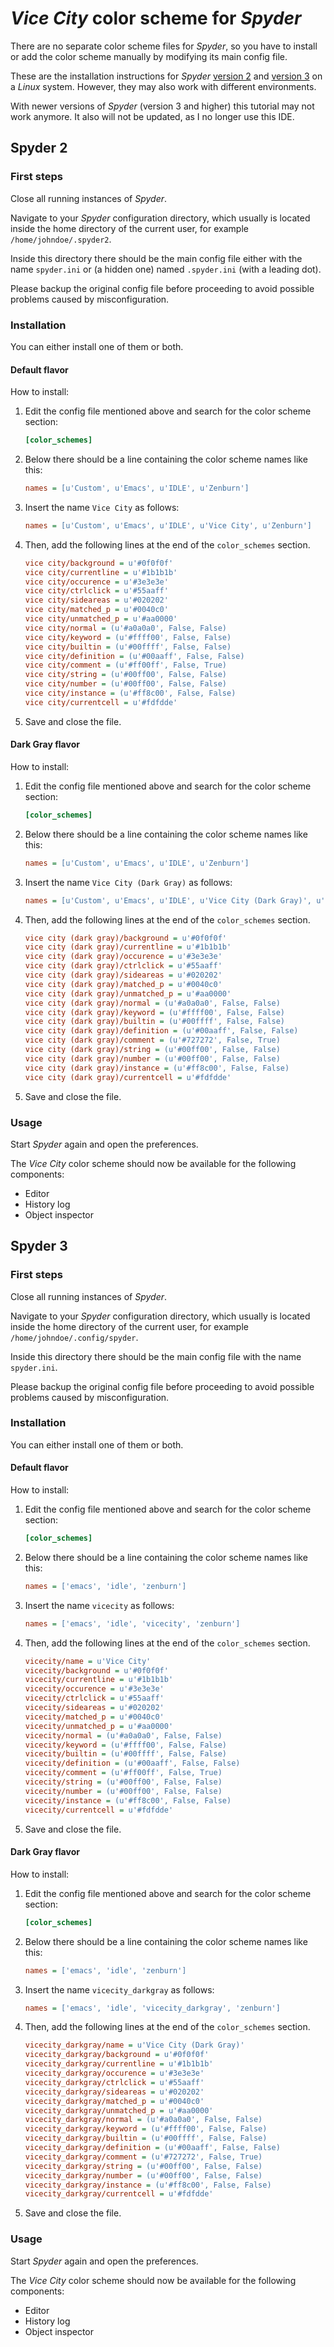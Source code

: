 # *Vice City* color scheme for *Spyder*

There are no separate color scheme files for *Spyder*, so you have to install or add the color scheme manually by modifying its main config file.

These are the installation instructions for *Spyder* [version 2](#spyder-2) and [version 3](#spyder-3) on a *Linux* system. However, they may also work with different environments.

With newer versions of *Spyder* (version 3 and higher) this tutorial may not work anymore. It also will not be updated, as I no longer use this IDE.

## Spyder 2

### First steps

Close all running instances of *Spyder*.

Navigate to your *Spyder* configuration directory, which usually is located inside the home directory of the current user, for example `/home/johndoe/.spyder2`.

Inside this directory there should be the main config file either with the name `spyder.ini` or (a hidden one) named `.spyder.ini` (with a leading dot).

Please backup the original config file before proceeding to avoid possible problems caused by misconfiguration.

### Installation

You can either install one of them or both.

#### Default flavor

How to install:

1.  Edit the config file mentioned above and search for the color scheme section:

    ```ini
    [color_schemes]
    ```

1.  Below there should be a line containing the color scheme names like this:

    ```ini
    names = [u'Custom', u'Emacs', u'IDLE', u'Zenburn']
    ```

1.  Insert the name `Vice City` as follows:

    ```ini
    names = [u'Custom', u'Emacs', u'IDLE', u'Vice City', u'Zenburn']
    ```

1.  Then, add the following lines at the end of the `color_schemes` section.

    ```ini
    vice city/background = u'#0f0f0f'
    vice city/currentline = u'#1b1b1b'
    vice city/occurence = u'#3e3e3e'
    vice city/ctrlclick = u'#55aaff'
    vice city/sideareas = u'#020202'
    vice city/matched_p = u'#0040c0'
    vice city/unmatched_p = u'#aa0000'
    vice city/normal = (u'#a0a0a0', False, False)
    vice city/keyword = (u'#ffff00', False, False)
    vice city/builtin = (u'#00ffff', False, False)
    vice city/definition = (u'#00aaff', False, False)
    vice city/comment = (u'#ff00ff', False, True)
    vice city/string = (u'#00ff00', False, False)
    vice city/number = (u'#00ff00', False, False)
    vice city/instance = (u'#ff8c00', False, False)
    vice city/currentcell = u'#fdfdde'
    ```

1.  Save and close the file.

#### Dark Gray flavor

How to install:

1.  Edit the config file mentioned above and search for the color scheme section:

    ```ini
    [color_schemes]
    ```

1.  Below there should be a line containing the color scheme names like this:

    ```ini
    names = [u'Custom', u'Emacs', u'IDLE', u'Zenburn']
    ```

1.  Insert the name `Vice City (Dark Gray)` as follows:

    ```ini
    names = [u'Custom', u'Emacs', u'IDLE', u'Vice City (Dark Gray)', u'Zenburn']
    ```

1.  Then, add the following lines at the end of the `color_schemes` section.

    ```ini
    vice city (dark gray)/background = u'#0f0f0f'
    vice city (dark gray)/currentline = u'#1b1b1b'
    vice city (dark gray)/occurence = u'#3e3e3e'
    vice city (dark gray)/ctrlclick = u'#55aaff'
    vice city (dark gray)/sideareas = u'#020202'
    vice city (dark gray)/matched_p = u'#0040c0'
    vice city (dark gray)/unmatched_p = u'#aa0000'
    vice city (dark gray)/normal = (u'#a0a0a0', False, False)
    vice city (dark gray)/keyword = (u'#ffff00', False, False)
    vice city (dark gray)/builtin = (u'#00ffff', False, False)
    vice city (dark gray)/definition = (u'#00aaff', False, False)
    vice city (dark gray)/comment = (u'#727272', False, True)
    vice city (dark gray)/string = (u'#00ff00', False, False)
    vice city (dark gray)/number = (u'#00ff00', False, False)
    vice city (dark gray)/instance = (u'#ff8c00', False, False)
    vice city (dark gray)/currentcell = u'#fdfdde'
    ```

1.  Save and close the file.

### Usage

Start *Spyder* again and open the preferences.

The *Vice City* color scheme should now be available for the following components:

*   Editor
*   History log
*   Object inspector

## Spyder 3

### First steps

Close all running instances of *Spyder*.

Navigate to your *Spyder* configuration directory, which usually is located inside the home directory of the current user, for example `/home/johndoe/.config/spyder`.

Inside this directory there should be the main config file with the name `spyder.ini`.

Please backup the original config file before proceeding to avoid possible problems caused by misconfiguration.

### Installation

You can either install one of them or both.

#### Default flavor

How to install:

1.  Edit the config file mentioned above and search for the color scheme section:

    ```ini
    [color_schemes]
    ```

1.  Below there should be a line containing the color scheme names like this:

    ```ini
    names = ['emacs', 'idle', 'zenburn']
    ```

1.  Insert the name `vicecity` as follows:

    ```ini
    names = ['emacs', 'idle', 'vicecity', 'zenburn']
    ```

1.  Then, add the following lines at the end of the `color_schemes` section.

    ```ini
    vicecity/name = u'Vice City'
    vicecity/background = u'#0f0f0f'
    vicecity/currentline = u'#1b1b1b'
    vicecity/occurence = u'#3e3e3e'
    vicecity/ctrlclick = u'#55aaff'
    vicecity/sideareas = u'#020202'
    vicecity/matched_p = u'#0040c0'
    vicecity/unmatched_p = u'#aa0000'
    vicecity/normal = (u'#a0a0a0', False, False)
    vicecity/keyword = (u'#ffff00', False, False)
    vicecity/builtin = (u'#00ffff', False, False)
    vicecity/definition = (u'#00aaff', False, False)
    vicecity/comment = (u'#ff00ff', False, True)
    vicecity/string = (u'#00ff00', False, False)
    vicecity/number = (u'#00ff00', False, False)
    vicecity/instance = (u'#ff8c00', False, False)
    vicecity/currentcell = u'#fdfdde'
    ```

1.  Save and close the file.

#### Dark Gray flavor

How to install:

1.  Edit the config file mentioned above and search for the color scheme section:

    ```ini
    [color_schemes]
    ```

1.  Below there should be a line containing the color scheme names like this:

    ```ini
    names = ['emacs', 'idle', 'zenburn']
    ```

1.  Insert the name `vicecity_darkgray` as follows:

    ```ini
    names = ['emacs', 'idle', 'vicecity_darkgray', 'zenburn']
    ```

1.  Then, add the following lines at the end of the `color_schemes` section.

    ```ini
    vicecity_darkgray/name = u'Vice City (Dark Gray)'
    vicecity_darkgray/background = u'#0f0f0f'
    vicecity_darkgray/currentline = u'#1b1b1b'
    vicecity_darkgray/occurence = u'#3e3e3e'
    vicecity_darkgray/ctrlclick = u'#55aaff'
    vicecity_darkgray/sideareas = u'#020202'
    vicecity_darkgray/matched_p = u'#0040c0'
    vicecity_darkgray/unmatched_p = u'#aa0000'
    vicecity_darkgray/normal = (u'#a0a0a0', False, False)
    vicecity_darkgray/keyword = (u'#ffff00', False, False)
    vicecity_darkgray/builtin = (u'#00ffff', False, False)
    vicecity_darkgray/definition = (u'#00aaff', False, False)
    vicecity_darkgray/comment = (u'#727272', False, True)
    vicecity_darkgray/string = (u'#00ff00', False, False)
    vicecity_darkgray/number = (u'#00ff00', False, False)
    vicecity_darkgray/instance = (u'#ff8c00', False, False)
    vicecity_darkgray/currentcell = u'#fdfdde'
    ```

1.  Save and close the file.

### Usage

Start *Spyder* again and open the preferences.

The *Vice City* color scheme should now be available for the following components:

*   Editor
*   History log
*   Object inspector
